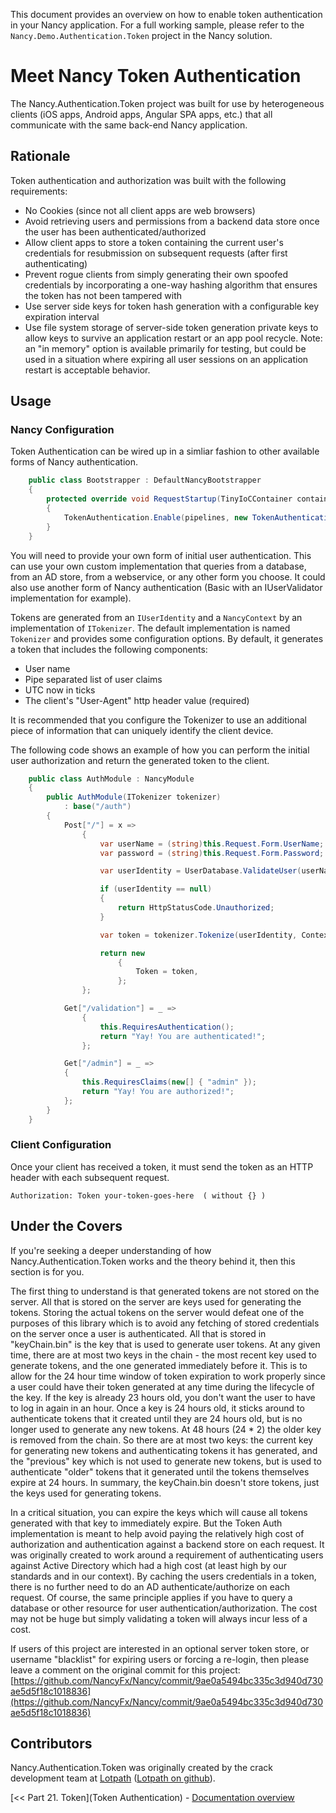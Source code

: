 This document provides an overview on how to enable token authentication in your Nancy application. For a full working sample, please refer to the `Nancy.Demo.Authentication.Token` project in the Nancy solution.

# Meet Nancy Token Authentication

The Nancy.Authentication.Token project was built for use by heterogeneous clients (iOS apps, Android apps, Angular SPA apps, etc.) that all communicate with the same back-end Nancy application.

## Rationale

Token authentication and authorization was built with the following requirements:

* No Cookies (since not all client apps are web browsers)
* Avoid retrieving users and permissions from a backend data store once the user has been authenticated/authorized
* Allow client apps to store a token containing the current user's credentials for resubmission on subsequent requests (after first authenticating)
* Prevent rogue clients from simply generating their own spoofed credentials by incorporating a one-way hashing algorithm that ensures the token has not been tampered with
* Use server side keys for token hash generation with a configurable key expiration interval
* Use file system storage of server-side token generation private keys to allow keys to survive an application restart or an app pool recycle. Note: an "in memory" option is available primarily for testing, but could be used in a situation where expiring all user sessions on an application restart is acceptable behavior.

## Usage

### Nancy Configuration

Token Authentication can be wired up in a simliar fashion to other available forms of Nancy authentication.

```csharp
    public class Bootstrapper : DefaultNancyBootstrapper
    {
        protected override void RequestStartup(TinyIoCContainer container, IPipelines pipelines, NancyContext context)
        {
            TokenAuthentication.Enable(pipelines, new TokenAuthenticationConfiguration(container.Resolve<ITokenizer>()));
        }
    }
```

You will need to provide your own form of initial user authentication. This can use your own custom implementation that queries
from a database, from an AD store, from a webservice, or any other form you choose. It could also use another form of Nancy authentication (Basic with an IUserValidator implementation
for example).

Tokens are generated from an `IUserIdentity` and a `NancyContext` by an implementation of `ITokenizer`. The 
default implementation is named `Tokenizer` and provides some configuration options. By default, it generates a token
that includes the following components:

* User name
* Pipe separated list of user claims
* UTC now in ticks
* The client's "User-Agent" http header value (required)

It is recommended that you configure the Tokenizer to use an additional piece of information that can uniquely identify 
the client device. 

The following code shows an example of how you can perform the initial user authorization and return the generated token to the client.

```csharp
    public class AuthModule : NancyModule
    {
        public AuthModule(ITokenizer tokenizer)
            : base("/auth")
        {
            Post["/"] = x =>
                {
                    var userName = (string)this.Request.Form.UserName;
                    var password = (string)this.Request.Form.Password;

                    var userIdentity = UserDatabase.ValidateUser(userName, password);

                    if (userIdentity == null)
                    {
                        return HttpStatusCode.Unauthorized;
                    }

                    var token = tokenizer.Tokenize(userIdentity, Context);

                    return new
                        {
                            Token = token,
                        };
                };

            Get["/validation"] = _ =>
                {
                    this.RequiresAuthentication();
                    return "Yay! You are authenticated!";
                };

            Get["/admin"] = _ =>
            {
                this.RequiresClaims(new[] { "admin" });
                return "Yay! You are authorized!";
            };
        }
    }
```
### Client Configuration

Once your client has received a token, it must send the token as an HTTP header with each subsequent request.

```
Authorization: Token your-token-goes-here  ( without {} )
```

## Under the Covers

If you're seeking a deeper understanding of how Nancy.Authentication.Token works and the theory behind it, then this section is for you.

The first thing to understand is that generated tokens are not stored on the server. All that is stored on the server are keys used for generating the tokens. Storing the actual tokens on the server would defeat one of the purposes of this library which is to avoid any fetching of stored credentials on the server once a user is authenticated. All that is stored in "keyChain.bin" is the key that is used to generate user tokens. At any given time, there are at most two keys in the chain - the most recent key used to generate tokens, and the one generated immediately before it. This is to allow for the 24 hour time window of token expiration to work properly since a user could have their token generated at any time during the lifecycle of the key. If the key is already 23 hours old, you don't want the user to have to log in again in an hour. Once a key is 24 hours old, it sticks around to authenticate tokens that it created until they are 24 hours old, but is no longer used to generate any new tokens. At 48 hours (24 * 2) the older key is removed from the chain. So there are at most two keys: the current key for generating new tokens and authenticating tokens it has generated, and the "previous" key which is not used to generate new tokens, but is used to authenticate "older" tokens that it generated until the tokens themselves expire at 24 hours. In summary, the keyChain.bin doesn't store tokens, just the keys used for generating tokens.

In a critical situation, you can expire the keys which will cause all tokens generated with that key to immediately expire. But the Token Auth implementation is meant to help avoid paying the relatively high cost of authorization and authentication against a backend store on each request. It was originally created to work around a requirement of authenticating users against Active Directory which had a high cost (at least high by our standards and in our context). By caching the users credentials in a token, there is no further need to do an AD authenticate/authorize on each request. Of course, the same principle applies if you have to query a database or other resource for user authentication/authorization. The cost may not be huge but simply validating a token will always incur less of a cost.

If users of this project are interested in an optional server token store, or username "blacklist" for expiring users or forcing a re-login, then please leave a comment on the original commit for this project: [https://github.com/NancyFx/Nancy/commit/9ae0a5494bc335c3d940d730ae5d5f18c1018836](https://github.com/NancyFx/Nancy/commit/9ae0a5494bc335c3d940d730ae5d5f18c1018836)

## Contributors

Nancy.Authentication.Token was originally created by the crack development team at [Lotpath](http://lotpath.com) ([Lotpath on github](http://github.com/Lotpath)).

[<< Part 21. Token](Token Authentication) - [Documentation overview](Documentation)